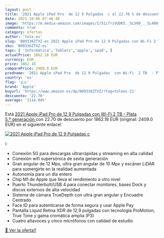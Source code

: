 ```yaml
---
layout: post
title: '2021 Apple iPad Pro  de 12 9 Pulgadas  c al 22.70 % de descuento'
date: 2021-10-06 07:46:48
image: 'https://m.media-amazon.com/images/I/51ifriVUDKS._SL500_._SL400_.jpg'
comments: true
category: ofertas
author: 'tole.es'
slug: 'B09336ZTXZ-es 2021 Apple iPad Pro de 12 9 Pulgadas con Wi-Fi 2 TB -...'
sku: 'B09336ZTXZ-es'
tags: [ 'Informática','Tablets','apple','ipad', ]
actualPrice: 1862.18 EUR
currency: EUR
price: 1862.18
comparePrice: 2409.0 EUR
prodname: '2021 Apple iPad Pro  de 12 9 Pulgadas  con Wi-Fi  2 TB  - Plata  5.ª generación '
country: 'es'
flag: '🇪🇸'
brand: 'Apple'
buyurl: 'https://www.amazon.es/dp/B09336ZTXZ/?tag=tolees-21'
descuento: '22.70'
average: '2114.045'
---
```


Está [2021 Apple iPad Pro  de 12 9 Pulgadas  con Wi-Fi  2 TB  - Plata  5.ª generación ](https://www.amazon.es/dp/B09336ZTXZ/?tag=tolees-21) con 22.70 de descuento por 1862.18 EUR (original: 2409.0 EUR) en el siguiente enlace!

[![2021 Apple iPad Pro  de 12 9 Pulgadas  c](https://m.media-amazon.com/images/I/51ifriVUDKS._SL500_._SL400_.jpg)](https://www.amazon.es/dp/B09336ZTXZ/?tag=tolees-21)

ℹ️:

- Conexión 5G para descargas ultrarrápidas y streaming en alta calidad
- Conexión wifi supersónica de sexta generación
- Gran angular de 12 Mpx, ultra gran angular de 10 Mpx y escáner LiDAR para sumergirte en la realidad aumentada
- Autonomía para un día entero
- Chip M1 de Apple que lleva el rendimiento a otro nivel
- Puerto Thunderbolt/USB 4 para conectar monitores, bases Dock y discos externos de alta velocidad
- Sistema de cámara TrueDepth con ultra gran angular y Encuadre Centrado
- Face ID para autenticarse de forma segura y usar Apple Pay
- Pantalla Liquid Retina XDR de 12,9 pulgadas con tecnología ProMotion, True Tone y gama cromática amplia (P3)
- Cuatro altavoces y cinco micrófonos con calidad de estudio

[🛒 Ver la oferta!!](https://www.amazon.es/dp/B09336ZTXZ/?tag=tolees-21)
